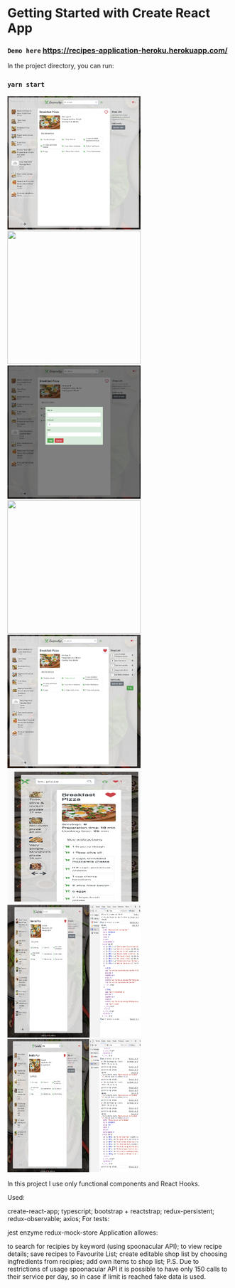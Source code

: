 # Getting Started with Create React App

### `Demo here` https://recipes-application-heroku.herokuapp.com/

In the project directory, you can run:

### `yarn start`
<img src="src/assets/img/1.png" width="300" height="300"/><img src="src/assets/img/2.png" width="300" height="300"/>
<img src="src/assets/img/3.png" width="300" height="300"/><img src="src/assets/img/4.png" width="300" height="300"/>
<img src="src/assets/img/5.png" width="300" height="300"/><img src="src/assets/img/6.png" width="300" height="300"/>
<img src="src/assets/img/7.png" width="300" height="300"/><img src="src/assets/img/8.png" width="300" height="300"/>



In this project I use only functional components and React Hooks.

Used:

create-react-app;
typescript;
bootstrap + reactstrap;
redux-persistent;
redux-observable;
axios;
For tests:

jest
enzyme
redux-mock-store
Application allowes:

to search for recipies by keyword (using spoonacular API);
to view recipe details;
save recipes to Favourite List;
create editable shop list by choosing ingfredients from recipies;
add own items to shop list;
P.S. Due to restrictions of usage spoonacular API it is possible to have only 150 calls to their service per day, so in case if limit is reached fake data is used.
